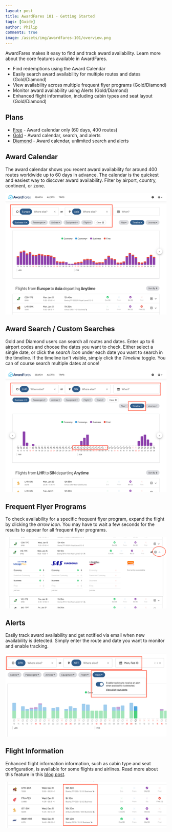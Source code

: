 ```yaml
---
layout: post
title: AwardFares 101 - Getting Started
tags: [Guide]
author: Philip
comments: true
image: /assets/img/awardfares-101/overview.png
---
```


AwardFares makes it easy to find and track award availability. Learn more about the core features available in AwardFares. 

- Find redemptions using the Award Calendar
- Easily search award availability for multiple routes and dates (Gold/Diamond)
- View availability across multiple frequent flyer programs (Gold/Diamond)
- Monitor award availability using Alerts (Gold/Diamond)
- Enhanced flight information, including cabin types and seat layout (Gold/Diamond)

## Plans
* [Free](https://awardfares.com/pricing) - Award calendar only (60 days, 400 routes)
* [Gold](https://awardfares.com/pricing) - Award calendar, search, and alerts
* [Diamond](https://awardfares.com/pricing) - Award calendar, unlimited search and alerts

## Award Calendar
The award calendar shows you recent award availability for around 400 routes worldwide up to 60 days in advance. The calendar is the quickest and easiest way to discover award availability. Filter by airport, country, continent, or zone.

<img src="/assets/img/awardfares-101/broad.png" />

## Award Search / Custom Searches
Gold and Diamond users can search all routes and dates. Enter up to 6 airport codes and choose the dates you want to check. Either select a single date, or click the *search icon* under each date you want to search in the timeline. If the timeline isn't visible, simply click the *Timeline* toggle. You can of course search multiple dates at once!

<img src="/assets/img/awardfares-101/specific.png" />

## Frequent Flyer Programs
To check availability for a specific frequent flyer program, expand the flight by clicking the *arrow icon*. You may have to wait a few seconds for the results to appear for all frequent flyer programs.

<img src="/assets/img/awardfares-101/providers.png" />

## Alerts
Easily track award availability and get notified via email when new availability is detected. Simply enter the route and date you want to monitor and enable tracking.

<img src="/assets/img/awardfares-101/alerts.png" />

## Flight Information
Enhanced flight information information, such as cabin type and seat configuration, is available for some flights and airlines. Read more about this feature in this [blog post](https://blog.awardfares.com/seat-maps-and-more-cabin-annotations/).

<img src="/assets/img/awardfares-101/cabins.png" />
